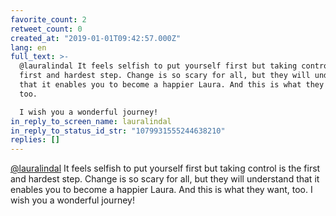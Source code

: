 ```yaml
---
favorite_count: 2
retweet_count: 0
created_at: "2019-01-01T09:42:57.000Z"
lang: en
full_text: >-
  @lauralindal It feels selfish to put yourself first but taking control is the
  first and hardest step. Change is so scary for all, but they will understand
  that it enables you to become a happier Laura. And this is what they want,
  too. 

  I wish you a wonderful journey!
in_reply_to_screen_name: lauralindal
in_reply_to_status_id_str: "1079931555244638210"
replies: []
---
```


[@lauralindal](https://twitter.com/lauralindal) It feels selfish to put yourself
first but taking control is the first and hardest step. Change is so scary for
all, but they will understand that it enables you to become a happier Laura. And
this is what they want, too. I wish you a wonderful journey!
